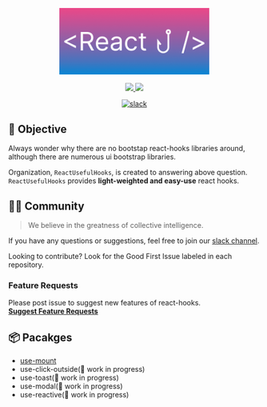 <p align='center'>
    <img src='/static/full_logo.png' width="300px" />
</p>

<p align='center'>
    <a href="https://github.com/ReactUsefulHooks/.github/blob/main/profile/README.md">
        <img src="https://img.shields.io/badge/-ENGLISH-blueviolet?style=for-the-badge" />
    </a>
    <a href="https://github.com/ReactUsefulHooks/.github/blob/main/profile/README.ko.md">
        <img src="https://img.shields.io/badge/-KOREAN-violet?style=for-the-badge"/>
    </a>
</p>
<p align='center'>
   <!-- slack -->
  <a target="_blank" href="https://reactusefulhooks.slack.com">
    <img src="https://img.shields.io/badge/slack-reactusefulhooks-blue.svg?logo=slack" alt="slack" />
  </a> 
</p>

## 📝 Objective

Always wonder why there are no bootstap react-hooks libraries around, although there are numerous ui bootstrap libraries.<br />

Organization, `ReactUsefulHooks`, is created to answering above question.<br />
`ReactUsefulHooks` provides **light-weighted and easy-use** react hooks.

## 🧑‍💻 Community

> We believe in the greatness of collective intelligence.

If you have any questions or suggestions, feel free to join our [slack channel](https://reactusefulhooks.slack.com).

Looking to contribute? Look for the Good First Issue labeled in each repository.

### Feature Requests

Please post issue to suggest new features of react-hooks.<br />
**[Suggest Feature Requests](https://github.com/ReactUsefulHooks/.github/issues/new?assignees=&labels=enhancement&template=feature-request.md)**

## 📦 Pacakges

- [use-mount](https://github.com/ReactUsefulHooks/use-mount)
- use-click-outside(🚧 work in progress)
- use-toast(🚧 work in progress)
- use-modal(🚧 work in progress)
- use-reactive(🚧 work in progress)
